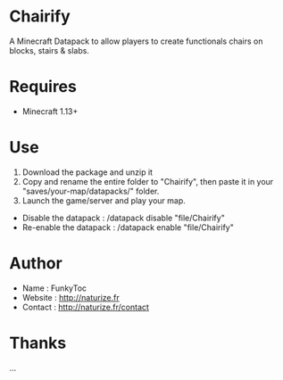 # Chairify
A Minecraft Datapack to allow players to create functionals chairs on blocks, stairs & slabs.

# Requires
- Minecraft 1.13+

# Use
1. Download the package and unzip it
2. Copy and rename the entire folder to "Chairify", then paste it in your "saves/your-map/datapacks/" folder.
3. Launch the game/server and play your map.

- Disable the datapack : /datapack disable "file/Chairify"
- Re-enable the datapack : /datapack enable "file/Chairify"

# Author
- Name : FunkyToc 
- Website : http://naturize.fr
- Contact : http://naturize.fr/contact

# Thanks 
...
